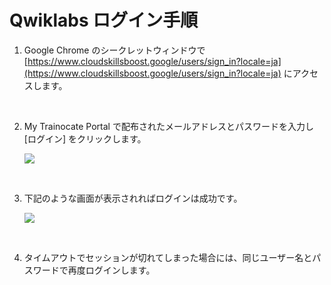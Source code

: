 # Qwiklabs ログイン手順

1. Google Chrome のシークレットウィンドウで [https://www.cloudskillsboost.google/users/sign_in?locale=ja](https://www.cloudskillsboost.google/users/sign_in?locale=ja) にアクセスします。

   <br />    

2. My Trainocate Portal で配布されたメールアドレスとパスワードを入力し [ログイン] をクリックします。  
   
   ![](https://lh4.googleusercontent.com/4u9BIj9hIGcfwtiviTVgSraepbfJsceVJXBGLgwTGq8Vy8kxRtCHKnPLT-f2wzTDEj1KDp3O1wdT3mrbWAtBoIjD0yBUGD2oXATzbYNRShMv9RbZI4vICifbPa_5G_eExPrV8kFPiCQDE-THNzRX3Q)  
      
   <br />
    
3. 下記のような画面が表示されればログインは成功です。  

   ![](https://lh3.googleusercontent.com/emI6x3VAG3UnYqRdRIFAkhcDLt2HRedhZ7JHk66aLM_dDtDegpda8c78RyxWsKdRibzEuRxEovCfjELhr4uRtErQOxvvBjLuIQfOkWdyd-iCH6Ft0bQ4GvMXFgRkLftTD_A20cCLJVS_7-EVTx-FObg)      
    
   <br />
    
4. タイムアウトでセッションが切れてしまった場合には、同じユーザー名とパスワードで再度ログインします。
